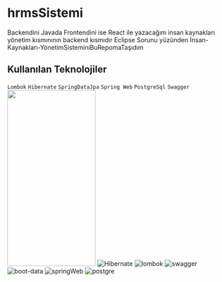 # hrmsSistemi
Backendini Javada Frontendini ise React ile yazacağım insan kaynakları yönetim kısmınının backend kısmıdır
Eclipse Sorunu yüzünden İnsan-Kaynakları-YönetimSisteminiBuRepomaTaşıdım
## Kullanılan Teknolojiler 
`Lombok`
`Hibernate`
`SpringDataJpa`
`Spring Web`
`PostgreSql`
`Swagger`
<img src="https://user-images.githubusercontent.com/74687192/120121937-b9c38180-c1ae-11eb-8b7f-2e4ad3197598.jpg" width="200" height="400" />
![Hibernate](https://user-images.githubusercontent.com/74687192/120121937-b9c38180-c1ae-11eb-8b7f-2e4ad3197598.jpg)
![lombok](https://user-images.githubusercontent.com/74687192/120121939-ba5c1800-c1ae-11eb-8327-67e22b7c7664.png)
![swagger](https://user-images.githubusercontent.com/74687192/120121941-baf4ae80-c1ae-11eb-86b1-5647438c8b4a.png)
![boot-data](https://user-images.githubusercontent.com/74687192/120121942-bb8d4500-c1ae-11eb-8234-838d69081b18.png)
![springWeb](https://user-images.githubusercontent.com/74687192/120121943-bb8d4500-c1ae-11eb-8a9d-f7afabafd3d6.png)
![postgre](https://user-images.githubusercontent.com/74687192/120121946-bd570880-c1ae-11eb-9278-e159bbba8808.jpeg)
